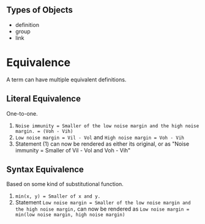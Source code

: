 Types of Objects
----------------

* definition
* group
* link

Equivalence
===========

A term can have multiple equivalent definitions.

Literal Equivalence
-------------------

One-to-one.

1. `Noise immunity = Smaller of the low noise margin and the high noise margin. = (Voh - Vih)`
2. `Low noise margin = Vil - Vol` and `High noise margin = Voh - Vih`
3. Statement (1) can now be rendered as either its original, or as "Noise immunity = Smaller of Vil - Vol and Voh - Vih"

Syntax Equivalence
------------------

Based on some kind of substitutional function.

1. `min(x, y) = Smaller of x and y.`
2. Statement `Low noise margin = Smaller of the low noise margin and the high noise margin,` can now be rendered as `Low noise margin = min(low noise margin, high noise margin)`
